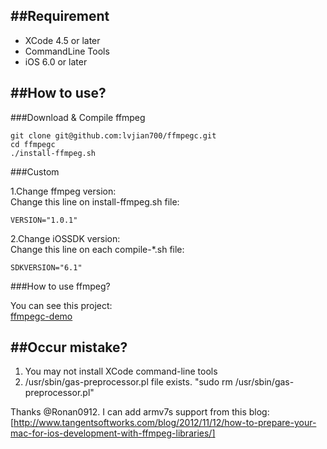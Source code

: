 ##Requirement
---

* XCode 4.5 or later
* CommandLine Tools
* iOS 6.0 or later

##How to use?
---

###Download & Compile ffmpeg

    git clone git@github.com:lvjian700/ffmpegc.git
    cd ffmpegc
    ./install-ffmpeg.sh

###Custom

1.Change ffmpeg version:	
Change this line on install-ffmpeg.sh file:	

	VERSION="1.0.1"	

2.Change iOSSDK version:	
Change this line on each compile-*.sh file:	

	SDKVERSION="6.1"	


###How to use ffmpeg?   

You can see this project:  
[ffmpegc-demo](https://github.com/lvjian700/ffmpegc-demo)   


##Occur mistake?
---

1. You may not install XCode command-line tools
2. /usr/sbin/gas-preprocessor.pl file exists. "sudo rm /usr/sbin/gas-preprocessor.pl" 
	

Thanks @Ronan0912. I can add armv7s support from this blog: 
[http://www.tangentsoftworks.com/blog/2012/11/12/how-to-prepare-your-mac-for-ios-development-with-ffmpeg-libraries/]



